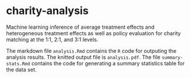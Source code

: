 # charity-analysis
Machine learning inference of average treatment effects and heterogeneous treatment effects as well as policy evaluation for charity matching at the 1:1, 2:1, and 3:1 levels.

The markdown file `analysis.Rmd` contains the `R` code for outputing the analysis results. The knitted output file is `analysis.pdf`. The file `summary-stats.Rmd` contains the code for generating a summary statistics table for the data set.
